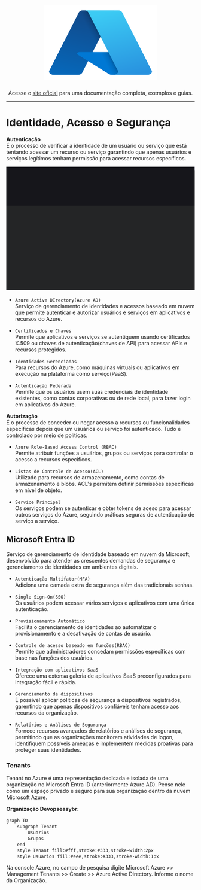 <h1 align="center" style="border-bottom: none">
    <img alt="Azure" src="./img/azure.png" width="300" height="200">
</h1>

<p align="center">Acesse o <a href="https://learn.microsoft.com/en-us/azure/?product=popular" target="_blank">site oficial</a> 
para uma documentação completa, exemplos e guias.</p>

---

# Identidade, Acesso e Segurança

**Autenticação**  
É o processo de verificar a identidade de um usuário ou serviço que está tentando acessar um recurso ou serviço garantindo que
apenas usuários e serviços legítimos tenham permissão para acessar recursos específicos.

![Autenticacao](./img/autenticacao.png)

* ```Azure Active DIrectory(Azure AD)```  
    Serviço de gerenciamento de identidades e acessos baseado em nuvem que permite autenticar e autorizar usuários e serviços em aplicativos e recursos do Azure.

* ```Certificados e Chaves```  
    Permite que aplicativos e serviços se autentiquem usando certificados X.509 ou chaves de autenticação(chaves de API) para acessar APIs e recursos protegidos.

* ```Identidades Gerenciadas```  
    Para recursos do Azure, como máquinas virtuais ou aplicativos em execução na plataforma como serviço(PaaS). 

* ```Autenticação Federada```  
    Permite que os usuários usem suas credenciais de identidade existentes, como contas corporativas ou de rede local, para fazer login em aplicativos do Azure. 

**Autorização**  
É o processo de conceder ou negar acesso a recursos ou funcionalidades específicas depois que um usuários ou serviço foi autenticado. Tudo é controlado por meio de políticas.

* ```Azure Role-Based Access Control (RBAC)```  
    Permite atribuir funções a usuários, grupos ou serviços para controlar o acesso a recursos específicos.

* ```Listas de Controle de Acesso(ACL)```  
    Utilizado para recursos de armazenamento, como contas de armazenamento e blobs. ACL's permitem definir permissões específicas em nível de objeto.

* ```Service Principal```  
    Os serviços podem se autenticar e obter tokens de aceso para acessar outros serviços do Azure, seguindo práticas seguras de autenticação de serviço a serviço.

## Microsoft Entra ID

Serviço de gerenciamento de identidade baseado em nuvem da Microsoft, desenvolvido para atender as crescentes demandas de segurança e
gerenciamento de identidades em ambientes digitais.


* ```Autenticação Multifator(MFA)```  
    Adiciona uma camada extra de segurança além das tradicionais senhas.

* ```Single Sign-On(SSO)```  
    Os usuários podem acessar vários serviços e aplicativos com uma única autenticação.

* ```Provisionamento Automático```  
    Facilita o gerenciamento de identidades ao automatizar o provisionamento e a desativação de contas de usuário.

* ```Controle de acesso baseado em funções(RBAC)```  
    Permite que administradores concedam permissões específicas com base nas funções dos usuários.

* ```Integração com aplicativos SaaS```  
    Oferece uma extensa galeria de aplicativos SaaS preconfigurados para integração fácil e rápida.

* ```Gerenciamento de dispositivos```  
    É possível aplicar políticas de segurança a dispositivos registrados, garentindo que apenas dispositivos confiáveis tenham acesso aos recursos da organização.

* ```Relatórios e Análises de Segurança```  
    Fornece recursos avançados de relatórios e análises de segurança, permitindo que as organizações monitorem atividades de logon, identifiquem possíveis ameaças e implementem medidas proativas para proteger suas identidades.

### Tenants
Tenant no Azure é uma representação dedicada e isolada de uma organização no Microsoft Entra ID (anteriormente Azure AD). Pense nele como um espaço privado e seguro para sua organização dentro da nuvem Microsoft Azure. 

**Organização Devopseasybr:**
```mermaid
graph TD
    subgraph Tenant
        Usuarios
        Grupos
    end
    style Tenant fill:#fff,stroke:#333,stroke-width:2px
    style Usuarios fill:#eee,stroke:#333,stroke-width:1px
```

Na console Azure, no campo de pesquisa digite Microsoft Azure >> Management Tenants >> Create >> Azure Active Directory. Informe o nome da Organização.  